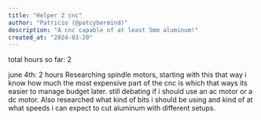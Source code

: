 ```yaml
---
title: "Helper 2 cnc"
author: "Patricio (@patcybermind)"
description: "A cnc capable of at least 5mm aluminum!"
created_at: "2024-03-20"
---
```

total hours so far: 2

june 4th:
2 hours
Researching spindle motors, starting with this that way i know how much the most expensive part of the cnc is which that ways its easier to manage budget later.
still debating if i should use an ac motor or a dc motor. Also researched what kind of bits i should be using and kind of at what speeds i can expect to cut aluminum with different setups.
